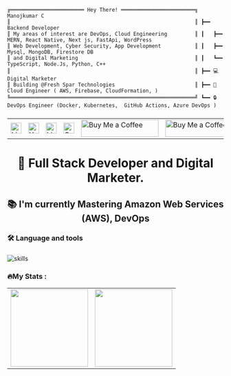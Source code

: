 ```plaintext
╔════════════════════════ Hey There! ════════════════════════╗  Manojkumar C
║                                                            ║ ┣━━ Backend Developer
║ My areas of interest are DevOps, Cloud Engineering         ║ ┃   ┣━━ MERN, React Native, Next js, FastApi, WordPress
║ Web Development, Cyber Security, App Development           ║ ┃   ┣━━ Mysql, MongoDB, Firestore DB
║ and Digital Marketing                                      ║ ┃   ┗━━ TypeScript, Node.Js, Python, C++
║                                                            ║ ┣━━ 💻 Digital Marketer 
║ Building @Fresh Spar Technologies                          ║ ┣━━ 🤖 Cloud Engineer ( AWS, Firebase, CloudFormation, )
╚════════════════════════════════════════════════════════════╝ ┗━━ 🔒 DevOps Engineer (Docker, Kubernetes,  GitHub Actions, Azure DevOps )
```

<!-- 
<div align="center">
  <img height="150" src="https://camo.githubusercontent.com/62da68eb62b1e5f175f7d1f0191dd89a653d7908feb22d37d4a0ab07365d6791/68747470733a2f2f6d656469612e67697068792e636f6d2f6d656469612f4d3967624264396e6244724f5475314d71782f67697068792e676966"  />

  <img alt="Manojkumar's GitHub | Dependencies" src="https://stats.quine.sh/Manoj-kumar-C/dependencies?theme=dark" />
</div> -->

###

<table align="center" >
  <tr>
    <td>
      <a href="https://www.linkedin.com/in/manojkumar--c/" target="_blank">
        <img src="https://img.shields.io/static/v1?message=LinkedIn&logo=linkedin&label=&color=0077B5&logoColor=white&labelColor=&style=for-the-badge" height="25" alt="LinkedIn" />
      </a>
    </td>
    <td>
      <a href="https://www.youtube.com/@Manojkumar_C" target="_blank">
        <img src="https://img.shields.io/static/v1?message=YouTube&logo=youtube&label=&color=FF0000&logoColor=white&labelColor=&style=for-the-badge" height="25" alt="YouTube" />
      </a>
    </td>
    <td>
      <a href="https://linktr.ee/Manojkumar_C" target="_blank">
        <img src="https://img.shields.io/static/v1?message=Linktree&logo=linktree&label=&color=1de9b6&logoColor=white&labelColor=&style=for-the-badge" height="25" alt="Linktree" />
      </a>
    </td>
    <td>
      <a href="mailto:contact.manojchandran@gmail.com" target="_blank">
        <img src="https://img.shields.io/badge/Gmail-D14836?style=for-the-badge&logo=gmail&logoColor=white" height="25" alt="Gmail" />
      </a>
    </td>
    <td>
      <a href="https://www.buymeacoffee.com/manojkumar_c" target="_blank">
        <img src="https://cdn.buymeacoffee.com/buttons/v2/default-yellow.png" height="40" width="180" alt="Buy Me a Coffee" />
      </a>
    </td>
    <td>
        <img src="https://profile-counter.glitch.me/Manoj-kumar-C/count.svg?" height="40" width="180" alt="Buy Me a Coffee" />
    </td>
  </tr>
</table>




###

###
<h1 align="center">👋 Full Stack Developer and Digital Marketer.</h1>

## <p align="center">📚 I'm currently Mastering Amazon Web Services (AWS), DevOps</p>

<h3 align="left">🛠 Language and tools</h3>

###

<div style="display: flex; flex-wrap: wrap; gap: 12px; align-items: center;">
<img src="https://skillicons.dev/icons?i=firebase,aws,azure,docker,kubernetes,bootstrap,tailwind,js,ts,react,jest,git,github,githubactions,gitlab,py,nodejs,mysql,sqlite,mongodb,nextjs,angular,express,wordpress,sass,gulp,redux,fastapi,postman,vite,jenkins,prometheus,grafana,ansible,linux,vercel,sequelize,nginx,androidstudio,bash,terraform,markdown" alt="skills" />
</div>


<h3 align="left">🔥My Stats :</h3>

<!--
<div align="center">
  <img src="https://streak-stats.demolab.com?user=Manoj-kumar-C&locale=en&mode=daily&theme=dark&hide_border=false&border_radius=5&order=3" height="220" alt="streak graph"  />
  
</div>
--><table align="center">
  <tr>
    <td>
      <a href="https://github.com/Manoj-kumar-C">
        <img height="180em" src="https://github-readme-stats-eight-theta.vercel.app/api?username=Manoj-kumar-C&show_icons=true&theme=radical&include_all_commits=true&count_private=true"/>
      </a>
    </td>
    <td>
      <a href="https://github.com/Manoj-kumar-C">
        <img height="180em" src="https://github-readme-stats-eight-theta.vercel.app/api/top-langs/?username=Manoj-kumar-C&layout=compact&langs_count=8&theme=radical"/>
      </a>
    </td>
  </tr>
</table>




<!--
<div align="center">
  <img alt="Manojkumar's GitHub | Stats" src="https://stats.quine.sh/Manoj-kumar-C/github?theme=dark" />
  <img alt="Manojkumar's GitHub | Dependencies" src="https://stats.quine.sh/Manoj-kumar-C/dependencies?theme=dark" />
</div>
-->
